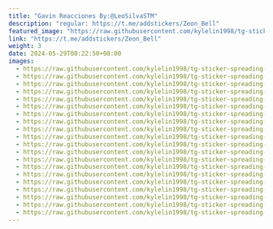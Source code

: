 ```yaml
---
title: "Gavin Reacciones By:@LeoSilvaSTM"
description: "regular: https://t.me/addstickers/Zeon_Bell"
featured_image: "https://raw.githubusercontent.com/kylelin1998/tg-sticker-spreading-worldwide-images/main/img/0647ad1e-0dda-4d3c-ab98-10e5d26081a3.jpg"
link: "https://t.me/addstickers/Zeon_Bell"
weight: 3
date: 2024-05-29T08:22:50+08:00
images:
  - https://raw.githubusercontent.com/kylelin1998/tg-sticker-spreading-worldwide-images/main/img/0647ad1e-0dda-4d3c-ab98-10e5d26081a3.jpg
  - https://raw.githubusercontent.com/kylelin1998/tg-sticker-spreading-worldwide-images/main/img/a0fd5ad0-c6fb-45a2-9aea-29d91b144b4c.jpg
  - https://raw.githubusercontent.com/kylelin1998/tg-sticker-spreading-worldwide-images/main/img/57993563-4c70-4b41-b3f9-903715a91d49.jpg
  - https://raw.githubusercontent.com/kylelin1998/tg-sticker-spreading-worldwide-images/main/img/d98b75a7-390d-452c-a059-cc47d3380a67.jpg
  - https://raw.githubusercontent.com/kylelin1998/tg-sticker-spreading-worldwide-images/main/img/7654ebff-0cfc-426b-b38d-26199072d569.jpg
  - https://raw.githubusercontent.com/kylelin1998/tg-sticker-spreading-worldwide-images/main/img/06b0ecbc-ed82-4bcc-9422-9fbdd6694fb1.jpg
  - https://raw.githubusercontent.com/kylelin1998/tg-sticker-spreading-worldwide-images/main/img/fe08032a-c97e-4e4d-b271-8622f135c237.jpg
  - https://raw.githubusercontent.com/kylelin1998/tg-sticker-spreading-worldwide-images/main/img/eea3c963-b81c-47bd-bac9-3da3ecf4034c.jpg
  - https://raw.githubusercontent.com/kylelin1998/tg-sticker-spreading-worldwide-images/main/img/d499c1e3-69da-49bd-bc63-60773951f3c7.jpg
  - https://raw.githubusercontent.com/kylelin1998/tg-sticker-spreading-worldwide-images/main/img/ed3a73ff-41e2-4f37-ad92-3d0ea3df347d.jpg
  - https://raw.githubusercontent.com/kylelin1998/tg-sticker-spreading-worldwide-images/main/img/00e56ca2-a9fd-46a2-9834-dcd5fbfa531e.jpg
  - https://raw.githubusercontent.com/kylelin1998/tg-sticker-spreading-worldwide-images/main/img/9c46d87f-5695-477f-8ccb-f5148f65fa50.jpg
  - https://raw.githubusercontent.com/kylelin1998/tg-sticker-spreading-worldwide-images/main/img/10bfa53a-3902-41e5-abe4-254e187056c7.jpg
  - https://raw.githubusercontent.com/kylelin1998/tg-sticker-spreading-worldwide-images/main/img/366a5243-ccee-4f78-9183-22444c7ec033.jpg
  - https://raw.githubusercontent.com/kylelin1998/tg-sticker-spreading-worldwide-images/main/img/a39eab71-050e-4e9d-ab39-bf00f88b08d3.jpg
  - https://raw.githubusercontent.com/kylelin1998/tg-sticker-spreading-worldwide-images/main/img/b8e60f8e-1352-4bf3-b117-8c51ab4fd1de.jpg
  - https://raw.githubusercontent.com/kylelin1998/tg-sticker-spreading-worldwide-images/main/img/fc915f4d-3800-498a-91e4-124a3d3bf395.jpg
  - https://raw.githubusercontent.com/kylelin1998/tg-sticker-spreading-worldwide-images/main/img/f51a5995-51d9-4621-a877-65bc770a703f.jpg
  - https://raw.githubusercontent.com/kylelin1998/tg-sticker-spreading-worldwide-images/main/img/34995e72-bd7e-444e-9984-158ba20d964d.jpg
  - https://raw.githubusercontent.com/kylelin1998/tg-sticker-spreading-worldwide-images/main/img/c4981625-d0d5-4007-b062-f0c9813b044c.jpg
---
```

